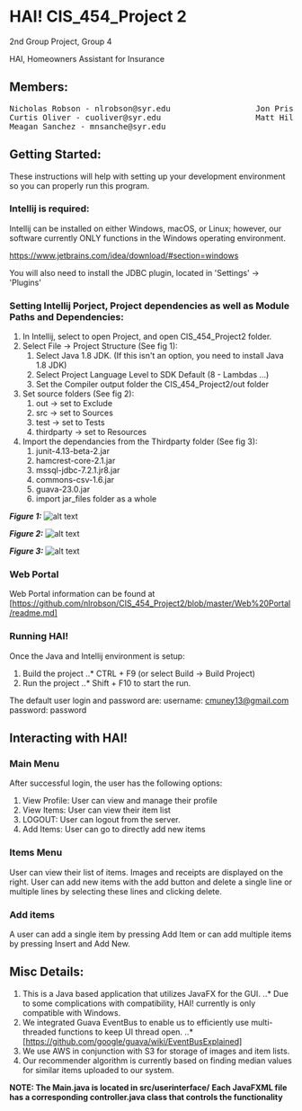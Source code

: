 # HAI! CIS_454_Project 2
2nd Group Project, Group 4

HAI, Homeowners Assistant for Insurance

## Members:
<pre>
Nicholas Robson - nlrobson@syr.edu                  Jon Prishvalko - jgprishv@syr.edu
Curtis Oliver - cuoliver@syr.edu                    Matt Hillebrand - mchilleb@syr.edu
Meagan Sanchez - mnsanche@syr.edu
</pre>

## Getting Started:
These instructions will help with setting up your development environment so you can properly run this program.

### Intellij is required:
Intellij can be installed on either Windows, macOS, or Linux; however, our software currently ONLY functions in the
Windows operating environment.

https://www.jetbrains.com/idea/download/#section=windows

You will also need to install the JDBC plugin, located in 'Settings' -> 'Plugins'

### Setting Intellij Porject,  Project dependencies as well as Module Paths and Dependencies:
1. In Intellij, select to open Project, and open CIS_454_Project2 folder.
2. Select File -> Project Structure (See fig 1):
    1. Select Java 1.8 JDK. (If this isn't an option, you need to install Java 1.8 JDK)
    2. Select Project Language Level to SDK Default (8 - Lambdas ...)
    3. Set the Compiler output folder the CIS_454_Project2/out folder
3. Set source folders (See fig 2):
    1. out -> set to Exclude
    2. src -> set to Sources
    3. test -> set to Tests
    4. thirdparty -> set to Resources
4. Import the dependancies from the Thirdparty folder (See fig 3):
    1. junit-4.13-beta-2.jar
    2. hamcrest-core-2.1.jar
    3. mssql-jdbc-7.2.1.jr8.jar
    4. commons-csv-1.6.jar
    5. guava-23.0.jar
    6. import jar_files folder as a whole

**_Figure 1:_**
![alt text](https://github.com/nlrobson/CIS_454_Project2/blob/master/HAI_ProjectSettings.PNG "Project Settings")


**_Figure 2:_**
![alt text](https://github.com/nlrobson/CIS_454_Project2/blob/master/HAI_ModuleSources.PNG "Module Sources")


**_Figure 3:_**
![alt text](https://github.com/nlrobson/CIS_454_Project2/blob/master/HAI_ModuleDependencies.PNG "Module Dependencies")


### Web Portal
Web Portal information can be found at [https://github.com/nlrobson/CIS_454_Project2/blob/master/Web%20Portal/readme.md]


### Running HAI!
Once the Java and Intellij environment is setup:
1. Build the project
..* CTRL + F9 (or select Build -> Build Project)
2. Run the project
..* Shift + F10 to start the run.

The default user login and password are:
username: cmuney13@gmail.com
password: password

## Interacting with HAI!
### Main Menu
After successful login, the user has the following options:
1. View Profile: User can view and manage their profile
2. View Items: User can view their item list
3. LOGOUT: User can logout from the server.
4. Add Items: User can go to directly add new items

### Items Menu
User can view their list of items. Images and receipts are displayed on the right.
User can add new items with the add button and delete a single line or multiple lines by selecting
these lines and clicking delete.

### Add items
A user can add a single item by pressing Add Item or can add multiple items by pressing Insert and Add New.

## Misc Details:
1. This is a Java based application that utilizes JavaFX for the GUI.
..* Due to some complications with compatibility, HAI! currently is only compatible with Windows.
2. We integrated Guava EventBus to enable us to efficiently use multi-threaded functions to keep UI thread open.
..* [https://github.com/google/guava/wiki/EventBusExplained]
3. We use AWS in conjunction with S3 for storage of images and item lists.
4. Our recommender algorithm is currently based on finding median values for similar items uploaded to our system.

**NOTE: The Main.java is located in src/userinterface/**
**Each JavaFXML file has a corresponding controller.java class that controls the functionality**

